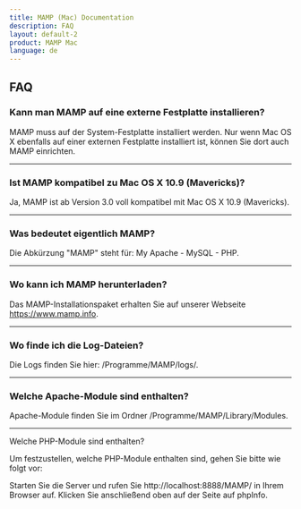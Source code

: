 ```yaml
---
title: MAMP (Mac) Documentation
description: FAQ
layout: default-2
product: MAMP Mac
language: de
---
```


## FAQ

### Kann man MAMP auf eine externe Festplatte installieren?

MAMP muss auf der System-Festplatte installiert werden. Nur wenn Mac OS X ebenfalls auf einer externen Festplatte installiert ist, können Sie dort auch MAMP einrichten.

---

### Ist MAMP kompatibel zu Mac OS X 10.9 (Mavericks)?

Ja, MAMP ist ab Version 3.0 voll kompatibel mit Mac OS X 10.9 (Mavericks).

---

### Was bedeutet eigentlich MAMP?

Die Abkürzung "MAMP" steht für: My Apache - MySQL - PHP.

---

### Wo kann ich MAMP herunterladen?

Das MAMP-Installationspaket erhalten Sie auf unserer Webseite https://www.mamp.info.

---

### Wo finde ich die Log-Dateien?

Die Logs finden Sie hier: /Programme/MAMP/logs/.

---

### Welche Apache-Module sind enthalten?

Apache-Module finden Sie im Ordner /Programme/MAMP/Library/Modules.

---

Welche PHP-Module sind enthalten?

Um festzustellen, welche PHP-Module enthalten sind, gehen Sie bitte wie folgt vor:

Starten Sie die Server und rufen Sie http://localhost:8888/MAMP/ in Ihrem Browser auf.
Klicken Sie anschließend oben auf der Seite auf phpInfo.

